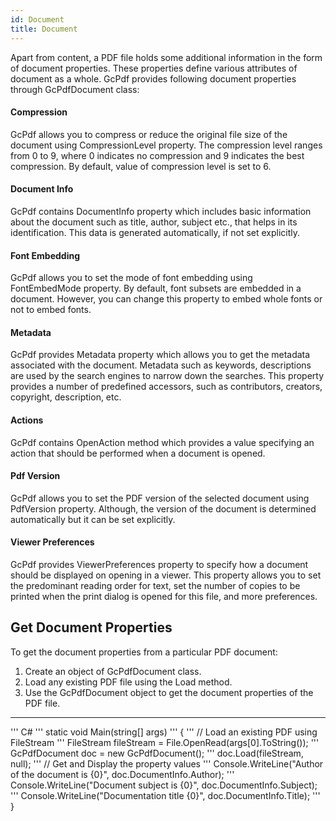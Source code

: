 ```yaml
---
id: Document
title: Document
---
```


Apart from content, a PDF file holds some additional information in the form of document properties. These properties define various attributes of document as a whole.
GcPdf provides following document properties through GcPdfDocument class:  
#### Compression
GcPdf allows you to compress or reduce the original file size of the document using CompressionLevel property. The compression level ranges from 0 to 9, where 0 indicates no compression and 9 indicates the best compression. By default, value of compression level is set to 6.

#### Document Info
GcPdf contains DocumentInfo property which includes basic information about the document such as title, author, subject etc., that helps in its identification. This data is generated automatically, if not set explicitly.

#### Font Embedding
GcPdf allows you to set the mode of font embedding using FontEmbedMode property. By default, font subsets are embedded in a document. However, you can change this property to embed whole fonts or not to embed fonts.
#### Metadata
GcPdf provides Metadata property which allows you to get the metadata associated with the document. Metadata such as keywords, descriptions are used by the search engines to narrow down the searches. This property provides a number of predefined accessors, such as contributors, creators, copyright, description, etc.
#### Actions
GcPdf contains OpenAction method which provides a value specifying an action that should be performed when a document is opened.
#### Pdf Version
GcPdf allows you to set the PDF version of the selected document using PdfVersion property. Although, the version of the document is determined automatically but it can be set explicitly.
#### Viewer Preferences
GcPdf provides ViewerPreferences property to specify how a document should be displayed on opening in a viewer. This property allows you to set the predominant reading order for text, set the number of copies to be printed when the print dialog is opened for this file, and more preferences.

## Get Document Properties
To get the document properties from a particular PDF document:

1. Create an object of GcPdfDocument class.
2. Load any existing PDF file using the Load method.
3. Use the GcPdfDocument object to get the document properties of the PDF file.

---
'''   C#
'''   static void Main(string[] args)
'''   {
    '''  // Load an existing PDF using FileStream
    '''   FileStream fileStream = File.OpenRead(args[0].ToString());
    '''   GcPdfDocument doc = new GcPdfDocument();
    '''   doc.Load(fileStream, null);
    '''   // Get and Display the property values
    '''   Console.WriteLine("Author of the document is {0}", doc.DocumentInfo.Author);
    '''   Console.WriteLine("Document subject is {0}", doc.DocumentInfo.Subject);
    '''   Console.WriteLine("Documentation title {0}", doc.DocumentInfo.Title);
'''   }
